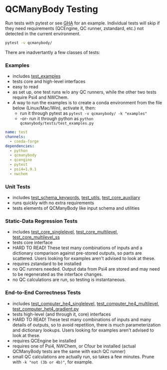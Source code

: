 # QCManyBody Testing

Run tests with pytest or see [GHA](/.github/workflows/ci.yml) for an example. Individual tests will skip if they need
requirements (QCEngine, QC runner, zstandard, etc.) not detected in the current environment.

```bash
pytest -v qcmanybody/
```

There are inadvertantly a few classes of tests:

### Examples

* includes [test_examples](test_examples.py)
* tests core and high-level interfaces
* easy to read
* as set up, one test runs w/o any QC runners, while the other two tests require Psi4 and NWChem.
* _A_ way to run the examples is to create a conda environment from the file below (Linux/Mac/Win), activate it, then:
  * run it through pytest as `pytest -v qcmanybody/ -k "examples"`
  * -or- run it through python as `python qcmanybody/tests/test_examples.py`

```yaml
name: test
channels:
  - conda-forge
dependencies:
  - python
  - qcmanybody
  - qcengine
  - pytest
  - psi4=1.9.1
  - nwchem
```

### Unit Tests

* includes [test_schema_keywords](test_schema_keywords.py), [test_utils](test_utils.py), [test_core_auxiliary](test_core_auxiliary.py)
* runs quickly with no extra requirements
* tests elements of QCManyBody like input schema and utilities

### Static-Data Regression Tests

* includes [test_core_singlelevel](test_core_singlelevel.py), [test_core_multilevel](test_core_multilevel.py), [test_core_multilevel_ss](test_core_multilevel_ss.py)
* tests core interface
* HARD TO READ! These test many combinations of inputs and a dictionary comparison against pre-stored outputs, so parts
  are scattered. Users looking for examples aren't advised to look at these.
* requires zstandard to be installed
* no QC runners needed. Output data from Psi4 are stored and may need to be regenerated as the interface changes.
* no QC calculations are run, so testing is instantaneous.

### End-to-End Correctness Tests

* includes [test_computer_he4_singlelevel](test_computer_he4_singlelevel.py), [test_computer_he4_multilevel](test_computer_he4_multilevel.py), [test_computer_het4_gradient.py](test_computer_het4_gradient.py)
* tests high-level (and through it, core) interfaces
* HARD TO READ! These test many combinations of inputs and many details of outputs, so to avoid repetition, there is
  much parameterization and dictionary lookups. Users looking for examples aren't advised to look at these.
* requires QCEngine be installed
* requires one of Psi4, NWChem, or Cfour be installed (actual QCManyBody tests are the same with each QC runner)
* small QC calculations are actually run, so takes a few minutes. Prune with `-k "not (3b or 4b)"`, for example.

